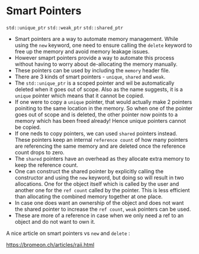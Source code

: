 # Smart Pointers

`std::unique_ptr`  `std::weak_ptr`  `std::shared_ptr`

* Smart pointers are a way to automate memory management. While using the `new` keyword, one need to ensure calling the `delete` keyword to free up the memory
and avoid memory leakage issues.
* However smaprt pointers provide a way to automate this process without having to worry about de-allocating the memory manually.
* These pointers can be used by including the `memory` header file.
* There are 3 kinds of smart pointers - `unique`, `shared` and `weak`.
* The `std::unique_ptr` is a scoped pointer and wil be automatically deleted when it goes out of scope. Also as the name suggests, it is a `unique` pointer which 
means that it cannot be copied.
* If one were to copy a `unique` pointer, that would actually make 2 pointers poiniting to the same location in the memory. So when one of the pointer goes out of scope 
and is deleted, the other pointer now points to a memory which has been freed already! Hence unique pointers cannot be copied.
* If one neds to copy pointers, we can used `shared` pointers instead. These pointers keep an internal `reference count` of how many pointers are referencing the same 
memory and are deleted once the reference count drops to zero.
* The `shared` pointers have an overhead as they allocate extra memory to keep the reference count. 
* One can construct the shared pointer by explicitly calling the constructor and using the `new` keyword, but doing so will result in two allocations. One for the object 
itself which is called by the user and another one for the `ref count` called by the pointer. This is less efficient than allocating the combined memory together at one place. 
* In case one does want an ownership of the object and does not want the shared pointer to increase the `ref count`, `weak` pointers can be used.
* These are more of a reference in case when we only need a ref to an object and do not want to own it.

A nice article on smart pointers vs `new` and `delete` :

https://bromeon.ch/articles/raii.html

